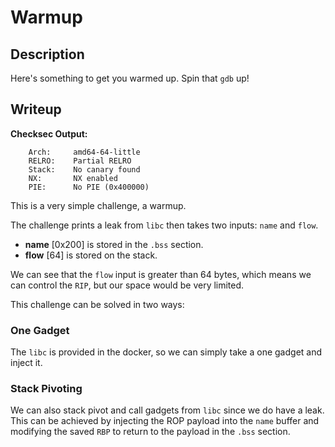 # Warmup 

## Description 

Here's something to get you warmed up. Spin that `gdb` up!

## Writeup

**Checksec Output:**
```
    Arch:     amd64-64-little
    RELRO:    Partial RELRO
    Stack:    No canary found
    NX:       NX enabled
    PIE:      No PIE (0x400000)
```

This is a very simple challenge, a warmup.

The challenge prints a leak from `libc` then takes two inputs: `name` and `flow`.

- **name** [0x200] is stored in the `.bss` section.
- **flow** [64] is stored on the stack.

We can see that the `flow` input is greater than 64 bytes, which means we can control the `RIP`, but our space would be very limited.

This challenge can be solved in two ways:

### One Gadget

The `libc` is provided in the docker, so we can simply take a one gadget and inject it.

### Stack Pivoting

We can also stack pivot and call gadgets from `libc` since we do have a leak. 
This can be achieved by injecting the ROP payload into the `name` buffer and modifying the saved `RBP` to return to the payload in the `.bss` section.